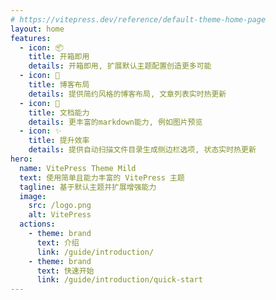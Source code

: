 ```yaml
---
# https://vitepress.dev/reference/default-theme-home-page
layout: home
features:
  - icon: 📦
    title: 开箱即用
    details: 开箱即用, 扩展默认主题配置创造更多可能
  - icon: 🌈
    title: 博客布局
    details: 提供简约风格的博客布局, 文章列表实时热更新
  - icon: 📖
    title: 文档能力
    details: 更丰富的markdown能力, 例如图片预览
  - icon: ✨
    title: 提升效率
    details: 提供自动扫描文件目录生成侧边栏选项, 状态实时热更新
hero:
  name: VitePress Theme Mild
  text: 使用简单且能力丰富的 VitePress 主题
  tagline: 基于默认主题并扩展增强能力
  image:
    src: /logo.png
    alt: VitePress
  actions:
    - theme: brand
      text: 介绍
      link: /guide/introduction/
    - theme: brand
      text: 快速开始
      link: /guide/introduction/quick-start
---
```


<style>
:root {
  --vp-home-hero-name-color: transparent;
  --vp-home-hero-name-background: -webkit-linear-gradient(120deg, #bd34fe 30%, #41d1ff);
  --vp-home-hero-image-filter: blur(44px);
}

@media (min-width: 640px) {
  :root {
    --vp-home-hero-image-filter: blur(56px);
  }
}

@media (min-width: 960px) {
  :root {
    --vp-home-hero-image-filter: blur(68px);
  }
}
</style>
